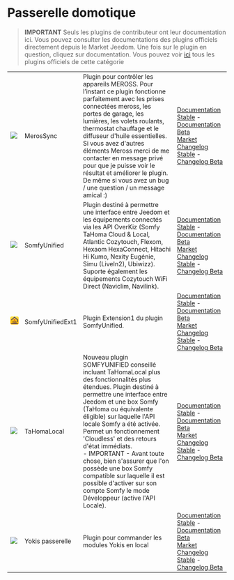
# Passerelle domotique


>**IMPORTANT**
>Seuls les plugins de contributeur ont leur documentation ici. Vous pouvez consulter les documentations des plugins officiels directement depuis le Market Jeedom. Une fois sur le plugin en question, cliquez sur documentation.
>Vous pouvez voir [ici](https://market.jeedom.com/index.php?v=d&p=market&type=plugin&categorie=home+automation+protocol) tous les plugins officiels de cette catégorie


| | | | |
|--- | --- | --- | ---|
|<img src="MerosSync/MerosSync_icon.png" class="pluginLogo" width="100" />|MerosSync|Plugin pour contrôler les appareils MEROSS. Pour l’instant ce plugin fonctionne parfaitement avec les prises connectées meross, les portes de garage, les lumières, les volets roulants, thermostat chauffage et le diffuseur d'huile essentielles. Si vous avez d'autres éléments Meross merci de me contacter en message privé pour que je puisse voir le résultat et améliorer le plugin. De même si vous avez un bug / une question / un message amical :)|[Documentation Stable](https://github.com/impulsio/MerosSync/blob/main/docs/fr_FR/index.md) - [Documentation Beta](https://github.com/impulsio/MerosSync/blob/main/docs/fr_FR/index.md)<br/>[Market](https://market.jeedom.com/index.php?v=d&p=market_display&id=4329)<br/>[Changelog Stable](https://github.com/impulsio/MerosSync/blob/main/docs/fr_FR/changelog.md) - [Changelog Beta](https://github.com/impulsio/MerosSync/blob/main/docs/fr_FR/changelog.md)|
|<img src="SomfyUnified/SomfyUnified_icon.png" class="pluginLogo" width="100" />|SomfyUnified|Plugin destiné à permettre une interface entre Jeedom et les équipements connectés via les API OverKiz (Somfy TaHoma Cloud & Local, Atlantic Cozytouch, Flexom, Hexaom HexaConnect, Hitachi Hi Kumo, Nexity Eugénie, Simu (LiveIn2), Ubiwizz). Suporte également les équipements Cozytouch WiFi Direct (Naviclim, Navilink).|[Documentation Stable](https://eridani78.github.io/SomfyUnified-Doc/fr_FR/) - [Documentation Beta](https://eridani78.github.io/SomfyUnified-Doc/fr_FR/)<br/>[Market](https://market.jeedom.com/index.php?v=d&p=market_display&id=4505)<br/>[Changelog Stable](https://eridani78.github.io/SomfyUnified-Doc/fr_FR/changelog) - [Changelog Beta](https://eridani78.github.io/SomfyUnified-Doc/fr_FR/changelog)|
|<img src="SomfyUnifiedExt1/SomfyUnifiedExt1_icon.png" class="pluginLogo" width="100" />|SomfyUnifiedExt1|Plugin Extension1 du plugin SomfyUnified.|[Documentation Stable](https://eridani78.github.io/SomfyUnified-Doc/fr_FR/) - [Documentation Beta](https://eridani78.github.io/SomfyUnified-Doc/fr_FR/)<br/>[Market](https://market.jeedom.com/index.php?v=d&p=market_display&id=4559)<br/>[Changelog Stable](https://eridani78.github.io/SomfyUnified-Doc/fr_FR/changelog) - [Changelog Beta](https://eridani78.github.io/SomfyUnified-Doc/fr_FR/changelog)|
|<img src="TaHomaLocal/TaHomaLocal_icon.png" class="pluginLogo" width="100" />|TaHomaLocal|Nouveau plugin SOMFYUNIFIED conseillé incluant TaHomaLocal plus des fonctionnalités plus étendues. Plugin destiné à permettre une interface entre Jeedom et une box Somfy (TaHoma ou équivalente éligible) sur laquelle l'API locale Somfy a été activée. Permet un fonctionnement 'Cloudless' et des retours d'état immédiats.<br> - IMPORTANT - Avant toute chose, bien s'assurer que l'on possède une box Somfy compatible sur laquelle il est possible d'activer sur son compte Somfy le mode Développeur (active l'API Locale).|[Documentation Stable](https://eridani78.github.io/TaHomaLocal-Doc/fr_FR/) - [Documentation Beta](https://eridani78.github.io/TaHomaLocal-Doc/fr_FR/)<br/>[Market](https://market.jeedom.com/index.php?v=d&p=market_display&id=4445)<br/>[Changelog Stable](https://eridani78.github.io/TaHomaLocal-Doc/fr_FR/changelog) - [Changelog Beta](https://eridani78.github.io/TaHomaLocal-Doc/fr_FR/changelog)|
|<img src="Yokis/Yokis_icon.png" class="pluginLogo" width="100" />|Yokis passerelle|Plugin pour commander les modules Yokis en local|[Documentation Stable](https://nwailly.github.io/Yokis_DOCS/docs/fr_FR/Index) - [Documentation Beta](https://nwailly.github.io/Yokis_DOCS/docs/fr_FR/Indexbeta)<br/>[Market](https://market.jeedom.com/index.php?v=d&p=market_display&id=4248)<br/>[Changelog Stable](https://nwailly.github.io/Yokis_DOCS/docs/fr_FR/changelog) - [Changelog Beta](https://nwailly.github.io/Yokis_DOCS/docs/fr_FR/changelogbeta)|
